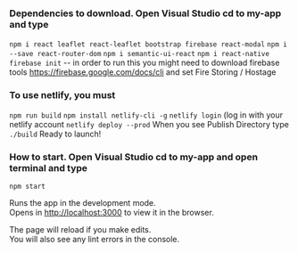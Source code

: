 
### Dependencies to download. Open Visual Studio cd to my-app and type 
`npm i react leaflet react-leaflet bootstrap firebase react-modal`
`npm i --save react-router-dom`
`npm i semantic-ui-react`
`npm i react-native`
`firebase init` -- in order to run this you might need to download firebase tools https://firebase.google.com/docs/cli
and set Fire Storing / Hostage

### To use netlify, you must
`npm run build`
`npm install netlify-cli -g`
`netlify login` (log in with your netlify account
`netlify deploy --prod`
When you see Publish Directory type
`./build`
Ready to launch!

### How to start. Open Visual Studio cd to my-app and open terminal and type 
`npm start`

Runs the app in the development mode.\
Opens in [http://localhost:3000](http://localhost:3000) to view it in the browser.

The page will reload if you make edits.\
You will also see any lint errors in the console.
